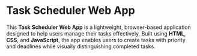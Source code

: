 # Task Scheduler Web App

This **Task Scheduler Web App** is a lightweight, browser-based application designed to help users manage their tasks effectively. Built using **HTML**, **CSS**, and **JavaScript**, the app enables users to create tasks with priority and deadlines while visually distinguishing completed tasks.
